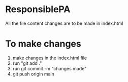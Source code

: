 # ResponsiblePA

All the file content changes are to be made in index.html


# To make changes
1. make changes in the index.html file
2. run "git add ."
3. run git commit -m "changes made"
4. git push origin main
